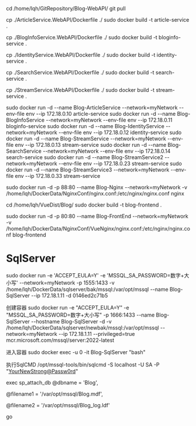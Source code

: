 cd /home/lqh/GitRepository/Blog-WebAPI/
git pull

cp ./ArticleService.WebAPI/Dockerfile ./
sudo docker build -t article-service .

cp ./BlogInfoService.WebAPI/Dockerfile ./
sudo docker build -t bloginfo-service .

cp ./IdentityService.WebAPI/Dockerfile ./
sudo docker build -t identity-service .

cp ./SearchService.WebAPI/Dockerfile ./
sudo docker build -t search-service .

cp ./StreamService.WebAPI/Dockerfile ./
sudo docker build -t stream-service .


sudo docker run -d --name Blog-ArticleService --network=myNetwork  --env-file env  --ip 172.18.0.10 article-service
sudo docker run -d --name Blog-BlogInfoService --network=myNetwork --env-file env --ip 172.18.0.11 bloginfo-service
sudo docker run -d --name Blog-IdentityService --network=myNetwork --env-file env --ip 172.18.0.12 identity-service
sudo docker run -d --name Blog-StreamService --network=myNetwork --env-file env --ip 172.18.0.13 stream-service
sudo docker run -d --name Blog-SearchService --network=myNetwork --env-file env --ip 172.18.0.14 search-service
sudo docker run -d --name Blog-StreamService2 --network=myNetwork --env-file env --ip 172.18.0.23 stream-service
sudo docker run -d --name Blog-StreamService3 --network=myNetwork --env-file env --ip 172.18.0.33 stream-service


sudo docker run -d -p 88:80 --name Blog-Nginx --network=myNetwork -v /home/lqh/DockerData/NginxConf/nginx.conf:/etc/nginx/nginx.conf  nginx



cd /home/lqh/VueDist/Blog/
sudo docker build -t blog-frontend .

sudo docker run -d -p 80:80 --name Blog-FrontEnd --network=myNetwork  -v /home/lqh/DockerData/NginxConf/VueNginx/nginx.conf:/etc/nginx/nginx.conf blog-frontend

# SqlServer
sudo docker run -e 'ACCEPT_EULA=Y' -e 'MSSQL_SA_PASSWORD=数字+大小写' --network=myNetwork -p 1555:1433 -v /home/lqh/DockerData/sqlserver/bak/mssql:/var/opt/mssql --name Blog-SqlServer --ip 172.18.1.11 -d 	0146ed2c71b5

创建容器
sudo docker run -e "ACCEPT_EULA=Y" -e "MSSQL_SA_PASSWORD=数字+大小写" -p 1666:1433 --name Blog-SqlServer --hostname Blog-SqlServer  -d -v /home/lqh/DockerData/sqlserver/newbak/mssql:/var/opt/mssql --network=myNetwork  --ip 172.18.1.11  --privileged=true   mcr.microsoft.com/mssql/server:2022-latest

进入容器
sudo docker exec -u 0 -it Blog-SqlServer "bash"


执行SqlCMD
/opt/mssql-tools/bin/sqlcmd -S localhost -U SA -P "<YourNewStrong@Passw0rd>"


exec sp_attach_db @dbname = 'Blog',

@filename1 = '/var/opt/mssql/Blog.mdf',

@filename2 = '/var/opt/mssql/Blog_log.ldf'

go
